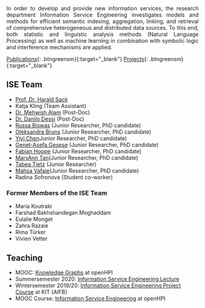 <div style="text-align: justify">In order to develop and provide new information services, the research department Information Service Engineering investigates models and methods for efficient semantic indexing, aggregation, linking, and retrieval of comprehensive heterogeneous and distributed data sources. To this end, both statistic and linguistic analysis methods (Natural Language Processing) as well as machine learning in combination with symbolic logic and interference mechanisms are applied.</div>

[Publications](https://www.fiz-karlsruhe.de/en/forschung/information-service-engineering#publications){: .btngreensm}{:target="_blank"}
[Projects](https://www.fiz-karlsruhe.de/en/forschung/information-service-engineering#projects){: .btngreensm}{:target="_blank"}

## ISE Team

- [Prof. Dr. Harald Sack](https://www.fiz-karlsruhe.de/en/forschung/lebenslauf-prof-dr-harald-sack) 
- Katja Kling (Team Assistant)
- [Dr. Mehwish Alam](https://www.fiz-karlsruhe.de/en/forschung/lebenslauf-und-publikationen-dr-mehwish-alam) (Post-Doc)
- [Dr. Danilo Dessi](https://www.fiz-karlsruhe.de/en/forschung/lebenslauf-und-publikationen-dr-danilo-dessi) (Post-Doc)
- [Russa Biswas](https://www.fiz-karlsruhe.de/index.php/en/forschung/lebenslauf-und-publikationen-russa-biswas) (Junior Researcher, PhD candidate)
- [Oleksandra Bruns](https://www.fiz-karlsruhe.de/en/forschung/lebenslauf-und-publikationen-oleksandra-bruns) (Junior Researcher, PhD candidate)
- [Yiyi Chen](https://www.fiz-karlsruhe.de/en/forschung/lebenslauf-und-publikationen-yiyi-chen)Junior Researcher, PhD candidate)
- [Genet-Asefa Gesese](https://www.fiz-karlsruhe.de/en/forschung/lebenslauf-und-publikationen-genet-asefa-gesese) (Junior Researcher, PhD candidate) 
- [Fabian Hoppe](https://www.fiz-karlsruhe.de/en/forschung/lebenslauf-und-publikationen-fabian-hoppe) (Junior Researcher, PhD candidate)
- [MaryAnn Tan](https://www.fiz-karlsruhe.de/en/forschung/lebenslauf-und-publikationen-mary-ann-tan)(Junior Researcher, PhD candidate)
- [Tabea Tietz](https://www.fiz-karlsruhe.de/index.php/en/forschung/lebenslauf-und-publikationen-tabea-tietz) (Junior Researcher)
- [Mahsa Vafaie](https://www.fiz-karlsruhe.de/en/forschung/lebenslauf-und-publikationen-mahsa-vafaie)(Junior Researcher, PhD candidate)
- Radina Sofronova (Student co-worker)

### Former Members of the ISE Team
- Maria Koutraki
- Farshad Bakhshandegan Moghaddam
- Eulalie Monget
- Zahra Razaie
- Rima Türker
- Vivien Vetter

## Teaching
- MOOC: [Knowledge Graphs](https://open.hpi.de/courses/knowledgegraphs2020) at openHPI
- Summersemester 2020: [Information Service Engineering Lecture](http://www.aifb.kit.edu/web/Lehre/Vorlesung_Information_Service_Engineering/en)
- Wintersemester 2019/20: [Information Service Engineering Project Course](http://www.aifb.kit.edu/web/Lehre/Praktikum_Projektpraktikum_Information_Service_Engineering/en) at KIT (AIFB)   
- MOOC Course: [Information Service Engineering](https://open.hpi.de/courses/semanticweb2017/) at openHPI  






